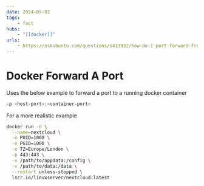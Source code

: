 ```yaml
---
date: 2024-05-02
tags:
    - fact
hubs:
    - "[[docker]]"
urls:
    - https://askubuntu.com/questions/1413932/how-do-i-port-forward-from-my-host-to-docker-container
---
```

#  Docker Forward A Port

Uses the below example to forward a port to a running docker container

```bash
-p <host-port>:<container-port>
```

For a more realistic example
```bash
docker run -d \
  --name=nextcloud \
  -e PUID=1000 \
  -e PGID=1000 \
  -e TZ=Europe/London \
  -p 443:443 \
  -v /path/to/appdata:/config \
  -v /path/to/data:/data \
  --restart unless-stopped \
  lscr.io/linuxserver/nextcloud:latest
```
